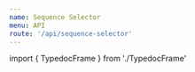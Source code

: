 ```yaml
---
name: Sequence Selector
menu: API
route: '/api/sequence-selector'
---
```


import { TypedocFrame } from './TypedocFrame'

<TypedocFrame
  title="Sequence Selector"
  route="modules/_createsequenceselector_"
/>
